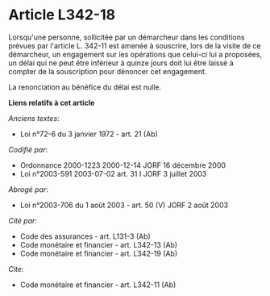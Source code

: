 # Article L342-18

Lorsqu'une personne, sollicitée par un démarcheur dans les conditions prévues par l'article L. 342-11 est amenée à souscrire,
lors de la visite de ce démarcheur, un engagement sur les opérations que celui-ci lui a proposées, un délai qui ne peut être
inférieur à quinze jours doit lui être laissé à compter de la souscription pour dénoncer cet engagement.

La renonciation au bénéfice du délai est nulle.

**Liens relatifs à cet article**

_Anciens textes_:

  - Loi n°72-6 du 3 janvier 1972 - art. 21 (Ab)

_Codifié par_:

  - Ordonnance 2000-1223 2000-12-14 JORF 16 décembre 2000
  - Loi n°2003-591 2003-07-02 art. 31 I JORF 3 juillet 2003

_Abrogé par_:

  - Loi n°2003-706 du 1 août 2003 - art. 50 (V) JORF 2 août 2003

_Cité par_:

  - Code des assurances - art. L131-3 (Ab)
  - Code monétaire et financier - art. L342-13 (Ab)
  - Code monétaire et financier - art. L342-19 (Ab)

_Cite_:

  - Code monétaire et financier - art. L342-11 (Ab)
